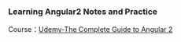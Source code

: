 ### Learning Angular2 Notes and Practice    
Course：[Udemy-The Complete Guide to Angular 2](https://www.udemy.com/the-complete-guide-to-angular-2/learn/v4/overview)   
